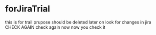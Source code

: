 # forJiraTrial
this is for trail prupose should be deleted later on
look for changes in jira
CHECK AGAIN
check again now
now you check it

